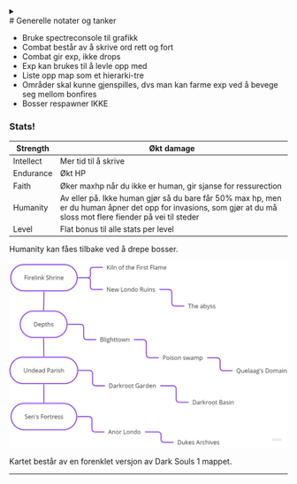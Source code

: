 <details>
  <summary><WOULD></summary>
# W

Et tekstbasert konsollspill satt til Dark Souls 1

Spilleren blir møtt av login screen, hvor spiller kan velge å starte nytt spill eller fortsette et påbegynt. Data lagres LOKALT til å begynne med, database utforskes

Starter man nytt spill vil du gå inn i en create character screen hvor du velger klasse og navn på karakteren. Klasser å velge mellom og deres bonuser er:

| Warrior/Kriger | Strength |
| --- | --- |
| Knight/Ridder | Endurance |
| Cleric/Troende | Faith |
| Sorcerer/Trollmann | Intellect |

Etter å ha laget karakter vil spilleren starte fra første “bonfire”, bål/lagringsplass.  disse bonfirene er rasteplasser hvor man gjør alle valg. Her kan du:

- Se på kartet, bestemme deg for hvor du skal gå
- Fylle opp healingflaskene dine
- Endre på utstyret, bytte våpen etc
- Lagre spillet
- Levle opp

Selve gameplayet vil skje når spilleren beveger seg fra en bonfire til en annen. 

Når spilleren beveger seg vil en funksjon kjøre for å se hvor mange fiender en må sloss mot før man er fremme. 5-10 stykker vil være normalt, pluss en invasjon hvis man er så uheldig. Mellom hver fiende vil man kunne få muligheten til å dra tilbake til forrige bonfire, men man mister da all progresjon til neste område og må sloss mot alle fiendene på nytt. Hvis området man går til har en boss vil man først måtte ta alle fiendene og så sloss mot bossen uten å kunne raste. Slår man bossen vil man få masse exp og også låse opp neste område. Bosser og områder er fargekodet, så en GRØNN boss vil låse opp GRØNNE områder. Levler man opp vil man få en liten bonus til alle attributter, og man vil også få  5 attributtpoeng man kan sette i hvem av statsene man vil. I Firelink Shrine vil man kunne få muligheten til å “respecce”, det vil si at man fjerner alle attributtpoeng man har satt ut for å kunne sette dem ut igjen der man ønsker.

Spillet er ferdig når spilleren har tatt siste boss, som befinner seg i Kiln of the First Flame, og for å komme seg dit må man ta bossen i Dukes Archives.

# O

Open up the requirements

Hva har jeg behov for i dette spillet?

- Spectre Console for grafikk og funksjonalitet, spesifikt dele opp konsollen i bolker, vise graf for helse for spiller og fiender, tegne kart
- Hovedfunksjon for inputvalidation
- En form for lagringsløsning offline og lokalt, skrive til og lese fra fil
- Formler for damage og stats
- Arrow key menu, velge menyvalg ved å bruke piltaster eller WASD.
- En stabil timer for hvor lang tid man har på å skrive inn riktig ord i combat
- 

# U

Ui design

![Screenshot_6.png](Type%20Souls%208c7ad71f30c142838a629d56a741af1c/Screenshot_6.png)

Start game screen, denne skjermen er det spilleren møter ved spillstart.

![Screenshot_5.png](Type%20Souls%208c7ad71f30c142838a629d56a741af1c/Screenshot_5.png)

Ui for combat

![Screenshot_7.png](Type%20Souls%208c7ad71f30c142838a629d56a741af1c/Screenshot_7.png)

Spilleren har her kommet til en bonfire og har her flere muligheter for hva den kan gjøre

# L

Logic design

# D

Data design
</details>
# Generelle notater og tanker

- Bruke spectreconsole til grafikk
- Combat består av å skrive ord rett og fort
- Combat gir exp, ikke drops
- Exp kan brukes til å levle opp med
- Liste opp map som et hierarki-tre
- Områder skal kunne gjenspilles, dvs man kan farme exp ved å bevege seg mellom bonfires
- Bosser respawner IKKE

### Stats!

| Strength | Økt damage |
| --- | --- |
| Intellect | Mer tid til å skrive |
| Endurance | Økt HP |
| Faith | Øker maxhp når du ikke er human, gir sjanse for ressurection |
| Humanity | Av eller på. Ikke human gjør så du bare får 50% max hp, men er du human åpner det opp for invasions, som gjør at du må sloss mot flere fiender på vei til steder |
| Level | Flat bonus til alle stats per level |

Humanity kan fåes tilbake ved å drepe bosser. 

![Mind Map (1).jpg](Type%20Souls%208c7ad71f30c142838a629d56a741af1c/Mind_Map_(1).jpg)

Kartet består av en forenklet versjon av Dark Souls 1 mappet.

---
